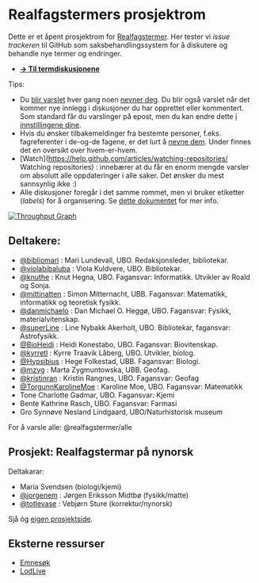 Realfagstermers prosjektrom
==============

Dette er et åpent prosjektrom for [Realfagstermer](http://www.ub.uio.no/om/tjenester/emneord/realfagstermer.html). Her tester vi *issue trackeren* til GitHub som saksbehandlingssystem for å diskutere og behandle nye termer og endringer.

* [**→ Til termdiskusjonene**](https://github.com/realfagstermer/realfagstermer/issues)

Tips:
- Du [blir varslet](https://help.github.com/articles/about-notifications/) hver gang noen [nevner deg](https://github.com/blog/821). Du blir også varslet når det kommer nye innlegg i diskusjoner du har opprettet eller kommentert. Som standard får du varslinger på epost, men du kan endre dette [i innstillingene dine](https://github.com/settings/notifications).
 - Hvis du ønsker tilbakemeldinger fra bestemte personer, f.eks. fagreferenter i de-og-de fagene, er det lurt å [nevne dem](https://github.com/blog/821). Under finnes det en oversikt over hvem-er-hvem.
- [Watch](https://help.github.com/articles/watching-repositories/ Watching repositories) : innebærer at du får en enorm mengde varsler om absolutt alle oppdateringer i alle saker. Det ønsker du mest sannsynlig ikke :)
- Alle diskusjoner foregår i det samme rommet, men vi bruker etiketter (*labels*) for å organisering. Se [dette dokumentet](https://github.com/realfagstermer/realfagstermer/blob/master/CONTRIBUTING.md) for mer info.

[![Throughput Graph](https://graphs.waffle.io/realfagstermer/realfagstermer/throughput.svg)](https://waffle.io/realfagstermer/realfagstermer/metrics)

## Deltakere:

* [@bibliomari](https://github.com/bibliomari) :
  Mari Lundevall, UBO. Redaksjonsleder, bibliotekar.
* [@violabibaluba](https://github.com/violabibaluba) :
  Viola Kuldvere, UBO. Bibliotekar.
* [@knuthe](https://github.com/knuthe) :
  Knut Hegna, UBO. Fagansvar: Informatikk. Utvikler av Roald og Sonja.
* [@mittinatten](https://github.com/mittinatten) :
  Simon Mitternacht, UBB. Fagansvar: Matematikk, informatikk og teoretisk fysikk.
* [@danmichaelo](https://github.com/danmichaelo) :
  Dan Michael O. Heggø, UBO. Fagansvar: Fysikk, materialvitenskap.
* [@superLine](https://github.com/superLine) :
  Line Nybakk Akerholt, UBO. Bibliotekar, fagansvar: Astrofysikk.
* [@BioHeidi](https://github.com/BioHeidi) :
  Heidi Konestabo, UBO. Fagansvar: Biovitenskap.
* [@kyrretl](https://github.com/kyrretl) :
  Kyrre Traavik Låberg, UBO. Utvikler, biolog.
* [@Hypsibius](https://github.com/Hypsibius) : Hege Folkestad, UBB. Fagansvar: Biologi.
* [@mzyg](https://github.com/mzyg) : Marta Zygmuntowska, UBB. Geofag.
* [@kristinran](https://github.com/kristinran) : Kristin Rangnes, UBO. Fagansvar: Geofag
* [@TorgunnKarolineMoe](https://github.com/TorgunnKarolineMoe) : Karoline Moe, UBO. Fagansvar: Matematikk
* Tone Charlotte Gadmar, UBO. Fagansvar: Kjemi
* Bente Kathrine Rasch, UBO. Fagansvar: Farmasi
* Gro Synnøve Nesland Lindgaard, UBO/Naturhistorisk museum

For å varsle alle: @realfagstermer/alle

## Prosjekt: Realfagstermar på nynorsk

Deltakarar:
* Maria Svendsen (biologi/kjemi)
* [@jorgenem](https://github.com/jorgenem) : Jørgen Eriksson Midtbø (fysikk/matte)
* [@totlevase](https://github.com/totlevase) : Vebjørn Sture (korrektur/nynorsk)

Sjå óg [eigen prosjektside](https://github.com/realfagstermer/realfagstermer/wiki/Retningslinjer-for-nynorskomsetjing).

## Eksterne ressurser

* [Emnesøk](http://app.uio.no/ub/emnesok/?id=UREAL)
* [LodLive](http://biblionaut.net/lodlive)
